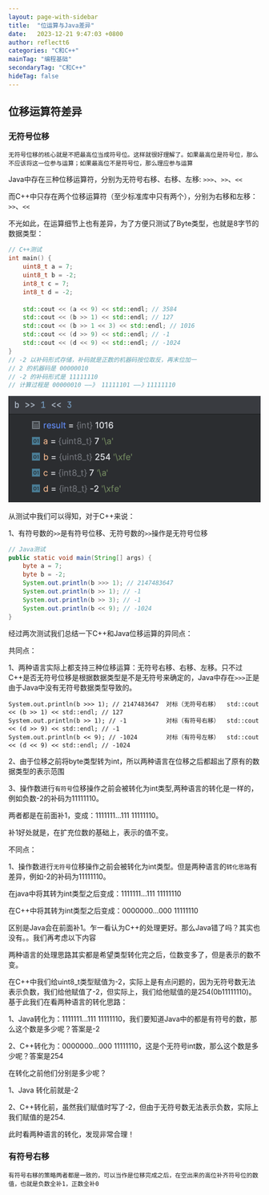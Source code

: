 ```yaml
---
layout: page-with-sidebar
title:  "位运算与Java差异"
date:   2023-12-21 9:47:03 +0800
author: reflectt6
categories: "C和C++"
mainTag: "编程基础"
secondaryTag: "C和C++"
hideTag: false
---
```


## 位移运算符差异

### 无符号位移

`无符号位移的核心就是不把最高位当成符号位。这样就很好理解了。如果最高位是符号位，那么不应该将这一位参与运算；如果最高位不是符号位，那么理应参与运算`

Java中存在三种位移运算符，分别为无符号右移、右移、左移: `>>>`、`>>`、`<<`

而C++中只存在两个位移运算符（至少标准库中只有两个），分别为右移和左移：　`>>`、`<<`

不光如此，在运算细节上也有差异，为了方便只测试了Byte类型，也就是8字节的数据类型：

```C++
// C++测试
int main() {
    uint8_t a = 7;
    uint8_t b = -2;
    int8_t c = 7;
    int8_t d = -2;
    
    std::cout << (a << 9) << std::endl; // 3584
    std::cout << (b >> 1) << std::endl; // 127
    std::cout << (b >> 1 << 3) << std::endl; // 1016
    std::cout << (d >> 9) << std::endl; // -1
    std::cout << (d << 9) << std::endl; // -1024
}
// -2 以补码形式存储，补码就是正数的机器码按位取反，再末位加一
// 2 的机器码是 00000010
// -2 的补码形式是 11111110
// 计算过程是 00000010 ——》 11111101 ——》11111110
```

![image-20231221101323836](/assets/images/2023-12-21-位运算与Java差异//image-20231221101323836.png)

从测试中我们可以得知，对于C++来说：

1、有符号数的`>>`是有符号位移、无符号数的`>>`操作是无符号位移

```java
// Java测试
public static void main(String[] args) {
    byte a = 7;
    byte b = -2;
    System.out.println(b >>> 1); // 2147483647
    System.out.println(b >> 1); // -1
    System.out.println(b >> 3); // -1
    System.out.println(b << 9); // -1024
}
```

经过两次测试我们总结一下C++和Java位移运算的异同点：

共同点：

1、两种语言实际上都支持三种位移运算：无符号右移、右移、左移。只不过C++是否无符号位移是根据数据类型是不是无符号来确定的，Java中存在`>>>`正是由于Java中没有无符号数据类型导致的。

```shell
System.out.println(b >>> 1); // 2147483647  对标（无符号右移）  std::cout << (b >> 1) << std::endl; // 127
System.out.println(b >> 1); // -1           对标（有符号右移）  std::cout << (d >> 9) << std::endl; // -1
System.out.println(b << 9); // -1024        对标（有符号左移）  std::cout << (d << 9) << std::endl; // -1024
```

2、由于位移之前将byte类型转为int，所以两种语言在位移之后都超出了原有的数据类型的表示范围

3、操作数进行`有符号`位移操作之前会被转化为int类型,两种语言的转化是一样的，例如负数-2的补码为11111110。

两者都是在前面补1，变成：1111111...111 11111110。

补1好处就是，在扩充位数的基础上，表示的值不变。

不同点：

1、操作数进行`无符号`位移操作之前会被转化为int类型。但是两种语言的`转化思路`有差异，例如-2的补码为11111110。

在java中将其转为int类型之后变成：1111111...111 11111110

在C++中将其转为int类型之后变成：0000000...000 11111110

区别是Java会在前面补1。乍一看认为C++的处理更好。那么Java错了吗？其实也没有。。我们再考虑以下内容

两种语言的处理思路其实都是希望类型转化完之后，位数变多了，但是表示的数不变。

在C++中我们给uint8_t类型赋值为-2，实际上是有点问题的，因为无符号数无法表示负数，我们给他赋值了-2，但实际上，我们给他赋值的是254(0b11111110)。基于此我们在看两种语言的转化思路：

1、Java转化为：1111111...111 11111110，我们要知道Java中的都是有符号的数，那么这个数是多少呢？答案是-2

2、C++转化为：0000000...000 11111110，这是个无符号int数，那么这个数是多少呢？答案是254

在转化之前他们分别是多少呢？

1、Java 转化前就是-2

2、C++转化前，虽然我们赋值时写了-2，但由于无符号数无法表示负数，实际上我们赋值的是254.

此时看两种语言的转化，发现非常合理！

### 有符号右移

`有符号右移的策略两者都是一致的，可以当作是位移完成之后，在空出来的高位补齐符号位的数值，也就是负数全补1，正数全补0`


